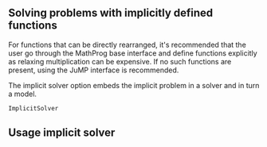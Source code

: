 ## Solving problems with implicitly defined functions

For functions that can be directly rearranged, it's recommended that the user
go through the MathProg base interface and define functions explicitly as
relaxing multiplication can be expensive. If no such functions are present, using
the JuMP interface is recommended.

The implicit solver option embeds the implicit problem in a solver and in turn a model.
```@docs
ImplicitSolver
```

## Usage implicit solver
